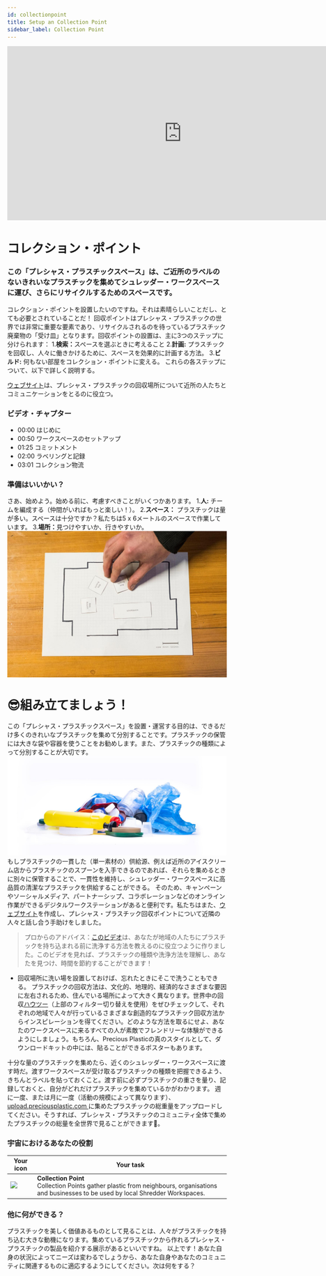 ```yaml
---
id: collectionpoint 
title: Setup an Collection Point 
sidebar_label: Collection Point 
---
```

<div class="videocontainer">
  <iframe width="800" height="400" src="https://www.youtube.com/embed/i2h3DWEJl84" frameborder="0" allow="accelerometer; autoplay; encrypted-media; gyroscope; picture-in-picture" allowfullscreen></iframe> 
</div> 
<style> 
:root { 
  --highlight: #37b4a3; 
  --hover: #37b4a3; 
} 
</style> 

# コレクション・ポイント 
<div class="videoChapters">
<div class="videoChaptersMain">

### この「プレシャス・プラスチックスペース」は、ご近所のラベルのないきれいなプラスチックを集めてシュレッダー・ワークスペースに運び、さらにリサイクルするためのスペースです。 

コレクション・ポイントを設置したいのですね。それは素晴らしいことだし、とても必要とされていることだ！ 
回収ポイントはプレシャス・プラスチックの世界では非常に重要な要素であり、リサイクルされるのを待っているプラスチック廃棄物の「受け皿」となります。回収ポイントの設置は、主に3つのステップに分けられます： 
1.<b>検索：</b>スペースを選ぶときに考えること 
2.<b>計画:</b> プラスチックを回収し、人々に働きかけるために、スペースを効果的に計画する方法。 
3.<b>ビルド:</b> 何もない部屋をコレクション・ポイントに変える。 
これらの各ステップについて、以下で詳しく説明する。 

<a href="https://collect.preciousplastic.com/">ウェブサイト</a>は、プレシャス・プラスチックの回収場所について近所の人たちとコミュニケーションをとるのに役立つ。 

</div> 
<div class="videoChaptersSidebar">

### ビデオ・チャプター 
- 00:00 はじめに 
- 00:50 ワークスペースのセットアップ 
- 01:25 コミットメント 
- 02:00 ラベリングと記録 
- 03:01 コレクション物流 
</div> 
</div> 

### 準備はいいかい？ 
さあ、始めよう。始める前に、考慮すべきことがいくつかあります。 
1.<b>人:</b> チームを編成する（仲間がいればもっと楽しい！）。 
2.<b>スペース：</b> プラスチックは量が多い。スペースは十分ですか？私たちは5 x 6メートルのスペースで作業しています。 
3.<b>場所：</b>見つけやすいか、行きやすいか。 
![Collection Workspace](assets/spaces_collection.jpg) 
# 😎組み立てましょう！ 
この「プレシャス・プラスチックスペース」を設置・運営する目的は、できるだけ多くのきれいなプラスチックを集めて分別することです。プラスチックの保管には大きな袋や容器を使うことをお勧めします。また、プラスチックの種類によって分別することが大切です。 
![Pile of Plastic](assets/PileofPlastic.jpg) 
もしプラスチックの一貫した（単一素材の）供給源、例えば近所のアイスクリーム店からプラスチックのスプーンを入手できるのであれば、それらを集めるときに別々に保管することで、一貫性を維持し、シュレッダー・ワークスペースに高品質の清潔なプラスチックを供給することができる。 
そのため、キャンペーンやソーシャルメディア、パートナーシップ、コラボレーションなどのオンライン作業ができるデジタルワークステーションがあると便利です。私たちはまた、<a href="https://collect.preciousplastic.com/">ウェブサイト</a>を作成し、プレシャス・プラスチック回収ポイントについて近隣の人々と話し合う手助けをしました。 

> プロからのアドバイス：<a href="https://youtu.be/7zm_xVx7TBs">このビデオ</a>は、あなたが地域の人たちにプラスチックを持ち込まれる前に洗浄する方法を教えるのに役立つように作りました。このビデオを見れば、プラスチックの種類や洗浄方法を理解し、あなたを見つけ、時間を節約することができます！
 
* 回収場所に洗い場を設置しておけば、忘れたときにそこで洗うこともできる。 
プラスチックの回収方法は、文化的、地理的、経済的なさまざまな要因に左右されるため、住んでいる場所によって大きく異なります。世界中の回収<a href="https://community.preciousplastic.com/how-to">ハウツー</a>（上部のフィルター切り替えを使用）をぜひチェックして、それぞれの地域で人々が行っているさまざまな創造的なプラスチック回収方法からインスピレーションを得てください。どのような方法を取るにせよ、あなたのワークスペースに来るすべての人が素敵でフレンドリーな体験ができるようにしましょう。もちろん、Precious Plasticの真のスタイルとして、ダウンロードキットの中には、貼ることができるポスターもあります。 

十分な量のプラスチックを集めたら、近くのシュレッダー・ワークスペースに渡す時だ。渡すワークスペースが受け取るプラスチックの種類を把握できるよう、きちんとラベルを貼っておくこと。渡す前に必ずプラスチックの重さを量り、記録しておくと、自分がどれだけプラスチックを集めているかがわかります。 
週に一度、または月に一度（活動の規模によって異なります）、<a href="https://upload.preciousplastic.com/"> upload.preciousplastic.com </a>に集めたプラスチックの総重量をアップロードしてください。そうすれば、プレシャス・プラスチックのコミュニティ全体で集めたプラスチックの総量を全世界で見ることができます💪。 

### 宇宙におけるあなたの役割 
| Your icon  |  Your task | 
|----------|----------------------| 
| <img src="../assets/universe/badge-collection-point.png" width="150"/> |  __Collection Point__ <br> Collection Points gather plastic from neighbours, organisations and businesses to be used by local Shredder Workspaces.   | 
### 他に何ができる？ 
プラスチックを美しく価値あるものとして見ることは、人々がプラスチックを持ち込む大きな動機になります。集めているプラスチックから作れるプレシャス・プラスチックの製品を紹介する展示があるといいですね。 
以上です！あなた自身の状況によってニーズは変わるでしょうから、あなた自身やあなたのコミュニティに関連するものに適応するようにしてください。次は何をする？ 
